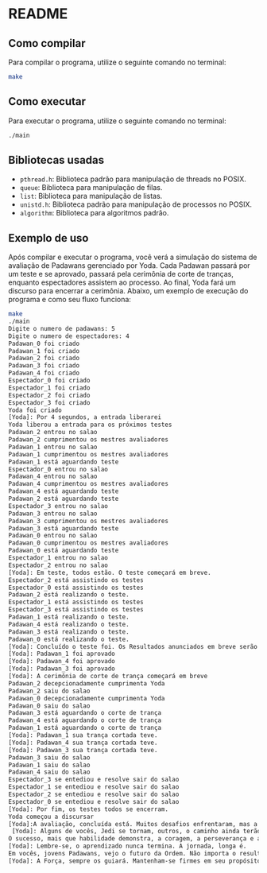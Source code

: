 # README

## Como compilar

Para compilar o programa, utilize o seguinte comando no terminal:

```sh
make
```

## Como executar

Para executar o programa, utilize o seguinte comando no terminal:

```sh
./main
```

## Bibliotecas usadas

- `pthread.h`: Biblioteca padrão para manipulação de threads no POSIX.
- `queue`: Biblioteca para manipulação de filas.
- `list`: Biblioteca para manipulação de listas.
- `unistd.h`: Biblioteca padrão para manipulação de processos no POSIX.
- `algorithm`: Biblioteca para algoritmos padrão.

## Exemplo de uso

Após compilar e executar o programa, você verá a simulação do sistema de avaliação de Padawans gerenciado por Yoda. Cada Padawan passará por um teste e se aprovado, passará pela cerimônia de corte de tranças, enquanto espectadores assistem ao processo. Ao final, Yoda fará um discurso para encerrar a cerimônia. Abaixo, um exemplo de execução do programa e como seu fluxo funciona:

```sh
make
./main
Digite o numero de padawans: 5
Digite o numero de espectadores: 4
Padawan_0 foi criado
Padawan_1 foi criado
Padawan_2 foi criado
Padawan_3 foi criado
Padawan_4 foi criado
Espectador_0 foi criado
Espectador_1 foi criado
Espectador_2 foi criado
Espectador_3 foi criado
Yoda foi criado
[Yoda]: Por 4 segundos, a entrada liberarei
Yoda liberou a entrada para os próximos testes
Padawan_2 entrou no salao
Padawan_2 cumprimentou os mestres avaliadores
Padawan_1 entrou no salao
Padawan_1 cumprimentou os mestres avaliadores
Padawan_1 está aguardando teste
Espectador_0 entrou no salao
Padawan_4 entrou no salao
Padawan_4 cumprimentou os mestres avaliadores
Padawan_4 está aguardando teste
Padawan_2 está aguardando teste
Espectador_3 entrou no salao
Padawan_3 entrou no salao
Padawan_3 cumprimentou os mestres avaliadores
Padawan_3 está aguardando teste
Padawan_0 entrou no salao
Padawan_0 cumprimentou os mestres avaliadores
Padawan_0 está aguardando teste
Espectador_1 entrou no salao
Espectador_2 entrou no salao
[Yoda]: Em teste, todos estão. O teste começará em breve.
Espectador_2 está assistindo os testes
Espectador_0 está assistindo os testes
Padawan_2 está realizando o teste.
Espectador_1 está assistindo os testes
Espectador_3 está assistindo os testes
Padawan_1 está realizando o teste.
Padawan_4 está realizando o teste.
Padawan_3 está realizando o teste.
Padawan_0 está realizando o teste.
[Yoda]: Concluído o teste foi. Os Resultados anunciados em breve serão.
[Yoda]: Padawan_1 foi aprovado
[Yoda]: Padawan_4 foi aprovado
[Yoda]: Padawan_3 foi aprovado
[Yoda]: A cerimônia de corte de trança começará em breve
Padawan_2 decepcionadamente cumprimenta Yoda
Padawan_2 saiu do salao
Padawan_0 decepcionadamente cumprimenta Yoda
Padawan_0 saiu do salao
Padawan_3 está aguardando o corte de trança
Padawan_4 está aguardando o corte de trança
Padawan_1 está aguardando o corte de trança
[Yoda]: Padawan_1 sua trança cortada teve. 
[Yoda]: Padawan_4 sua trança cortada teve. 
[Yoda]: Padawan_3 sua trança cortada teve. 
Padawan_3 saiu do salao
Padawan_1 saiu do salao
Padawan_4 saiu do salao
Espectador_3 se entediou e resolve sair do salao
Espectador_1 se entediou e resolve sair do salao
Espectador_2 se entediou e resolve sair do salao
Espectador_0 se entediou e resolve sair do salao
[Yoda]: Por fim, os testes todos se encerram.
Yoda começou a discursar
[Yoda]:A avaliação, concluída está. Muitos desafios enfrentaram, mas a força dentro de cada um de vocês, clara foi.
 [Yoda]: Alguns de vocês, Jedi se tornam, outros, o caminho ainda terão que percorrer. 
O sucesso, mais que habilidade demonstra, a coragem, a perseverança e a sabedoria que cada um possui em seu coração.
[Yoda]: Lembre-se, o aprendizado nunca termina. A jornada, longa é. 
Em vocês, jovens Padawans, vejo o futuro da Ordem. Não importa o resultado, todos cresceram e aprenderam algo valioso.
[Yoda]: A Força, sempre os guiará. Mantenham-se firmes em seu propósito, e nunca duvidem de si mesmos, pois grandes feitos estão diante de vocês. Que a Força os acompanhe, hoje e sempre.
```